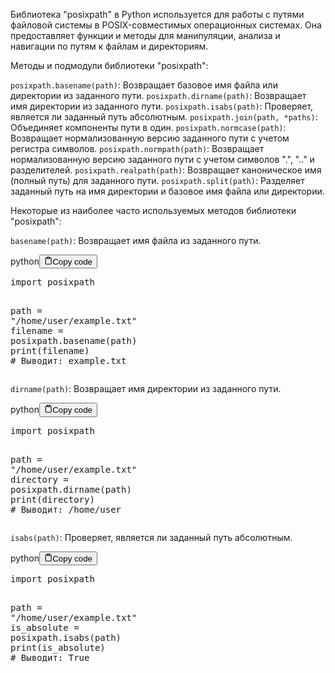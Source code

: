 <p>Библиотека "posixpath" в Python используется для работы с путями файловой системы в POSIX-совместимых операционных системах.
Она предоставляет функции и методы для манипуляции, анализа и навигации по путям к файлам и директориям.</p>
<p>Методы и подмодули библиотеки "posixpath":</p>
<p><code>posixpath.basename(path)</code>: Возвращает базовое имя файла или директории из заданного пути.
<code>posixpath.dirname(path)</code>: Возвращает имя директории из заданного пути.
<code>posixpath.isabs(path)</code>: Проверяет, является ли заданный путь абсолютным.
<code>posixpath.join(path, *paths)</code>: Объединяет компоненты пути в один.
<code>posixpath.normcase(path)</code>: Возвращает нормализованную версию заданного пути с учетом регистра символов.
<code>posixpath.normpath(path)</code>: Возвращает нормализованную версию заданного пути с учетом символов ".", ".." и разделителей.
<code>posixpath.realpath(path)</code>: Возвращает каноническое имя (полный путь) для заданного пути.
<code>posixpath.split(path)</code>: Разделяет заданный путь на имя директории и базовое имя файла или директории.</p>
<p>Некоторые из наиболее часто используемых методов библиотеки "posixpath":</p>
<p><code>basename(path)</code>: Возвращает имя файла из заданного пути.</p>
<div class="code-element"><div class="lang-line"><text>python</text><button class="copy-button" onclick="copyCode(this)"><svg stroke="currentColor" fill="none" stroke-width="2" viewBox="0 0 24 24" stroke-linecap="round" stroke-linejoin="round" class="h-4 w-4" height="1em" width="1em" xmlns="http://www.w3.org/2000/svg"><path d="M16 4h2a2 2 0 0 1 2 2v14a2 2 0 0 1-2 2H6a2 2 0 0 1-2-2V6a2 2 0 0 1 2-2h2"></path><rect x="8" y="2" width="8" height="4" rx="1" ry="1"></rect></svg><text>Copy code</text></button></div><div class="code"><div class="highlight"><pre><span></span><span class="kn">import</span> <span class="nn">posixpath</span>

<span class="n">path</span> <span class="o">=</span> <span class="s2">&quot;/home/user/example.txt&quot;</span>
<span class="n">filename</span> <span class="o">=</span> <span class="n">posixpath</span><span class="o">.</span><span class="n">basename</span><span class="p">(</span><span class="n">path</span><span class="p">)</span>
<span class="nb">print</span><span class="p">(</span><span class="n">filename</span><span class="p">)</span>  <span class="c1"># Выводит: example.txt</span>
</pre></div></div></div>

<p><code>dirname(path)</code>: Возвращает имя директории из заданного пути.</p>
<div class="code-element"><div class="lang-line"><text>python</text><button class="copy-button" onclick="copyCode(this)"><svg stroke="currentColor" fill="none" stroke-width="2" viewBox="0 0 24 24" stroke-linecap="round" stroke-linejoin="round" class="h-4 w-4" height="1em" width="1em" xmlns="http://www.w3.org/2000/svg"><path d="M16 4h2a2 2 0 0 1 2 2v14a2 2 0 0 1-2 2H6a2 2 0 0 1-2-2V6a2 2 0 0 1 2-2h2"></path><rect x="8" y="2" width="8" height="4" rx="1" ry="1"></rect></svg><text>Copy code</text></button></div><div class="code"><div class="highlight"><pre><span></span><span class="kn">import</span> <span class="nn">posixpath</span>

<span class="n">path</span> <span class="o">=</span> <span class="s2">&quot;/home/user/example.txt&quot;</span>
<span class="n">directory</span> <span class="o">=</span> <span class="n">posixpath</span><span class="o">.</span><span class="n">dirname</span><span class="p">(</span><span class="n">path</span><span class="p">)</span>
<span class="nb">print</span><span class="p">(</span><span class="n">directory</span><span class="p">)</span>  <span class="c1"># Выводит: /home/user</span>
</pre></div></div></div>

<p><code>isabs(path)</code>: Проверяет, является ли заданный путь абсолютным.</p>
<div class="code-element"><div class="lang-line"><text>python</text><button class="copy-button" onclick="copyCode(this)"><svg stroke="currentColor" fill="none" stroke-width="2" viewBox="0 0 24 24" stroke-linecap="round" stroke-linejoin="round" class="h-4 w-4" height="1em" width="1em" xmlns="http://www.w3.org/2000/svg"><path d="M16 4h2a2 2 0 0 1 2 2v14a2 2 0 0 1-2 2H6a2 2 0 0 1-2-2V6a2 2 0 0 1 2-2h2"></path><rect x="8" y="2" width="8" height="4" rx="1" ry="1"></rect></svg><text>Copy code</text></button></div><div class="code"><div class="highlight"><pre><span></span><span class="kn">import</span> <span class="nn">posixpath</span>

<span class="n">path</span> <span class="o">=</span> <span class="s2">&quot;/home/user/example.txt&quot;</span>
<span class="n">is_absolute</span> <span class="o">=</span> <span class="n">posixpath</span><span class="o">.</span><span class="n">isabs</span><span class="p">(</span><span class="n">path</span><span class="p">)</span>
<span class="nb">print</span><span class="p">(</span><span class="n">is_absolute</span><span class="p">)</span>  <span class="c1"># Выводит: True</span>
</pre></div></div></div>